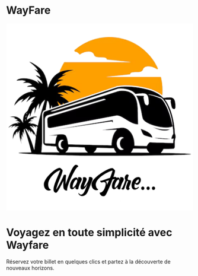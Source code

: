 # WayFare
![wayfare](https://github.com/khaouitiabdelhakim/Wayfare/blob/main/public/images/logo/logo-black.png)
# Voyagez en toute simplicité avec Wayfare
Réservez votre billet en quelques clics et partez à la découverte de nouveaux horizons.
